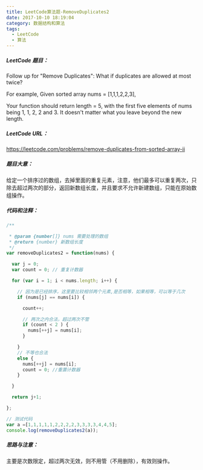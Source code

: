 ```yaml
---
title: LeetCode算法题-RemoveDuplicates2
date: 2017-10-10 18:19:04
category: 数据结构和算法
tags:
  - LeetCode
  - 算法
---
```


##### LeetCode 题目：

Follow up for "Remove Duplicates":
What if duplicates are allowed at most twice?

For example,
Given sorted array nums = [1,1,1,2,2,3],

Your function should return length = 5, with the first five elements of nums being 1, 1, 2, 2 and 3.
It doesn't matter what you leave beyond the new length.

##### LeetCode URL：
https://leetcode.com/problems/remove-duplicates-from-sorted-array-ii

<!--more-->

##### 题目大意：
给定一个排序过的数组，去掉里面的重复元素，注意，他们最多可以重复两次，只除去超过两次的部分，返回新数组长度，并且要求不允许新建数组，只能在原始数组操作。

##### 代码和注释：

```JavaScript
/**

 * @param {number[]} nums 需要处理的数组
 * @return {number} 新数组长度
 */
var removeDuplicates2 = function(nums) {

  var j = 0;
  var count = 0; // 重复计数器

  for (var i = 1; i < nums.length; i++) {

    // 因为是已经排序，这里要比较相邻两个元素,是否相等，如果相等，可以等于几次
    if (nums[j] == nums[i]) {

      count++;

      // 两次之内合法，超过两次不管
      if (count < 2 ) {
        nums[++j] = nums[i];
      }

    }
    // 不等也合法
    else {
      nums[++j] = nums[i];
      count = 0; //重置计数器
    }

  }

  return j+1;

};

// 测试代码
var a =[1,1,1,1,1,2,2,2,2,3,3,3,3,4,4,5];
console.log(removeDuplicates2(a));

```

##### 思路与注意：
主要是次数限定，超过两次无效，则不用管（不用删除），有效则操作。
